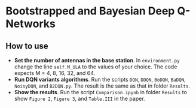 # Bootstrapped and Bayesian Deep Q-Networks

## How to use
* **Set the number of antennas in the base station**. In `environment.py` change the line `self.M_ULA` to the values of your choice. The code expects M = 4, 8, 16, 32, and 64.
* **Run DQN variants algorithms**. Run the scripts `DQN`, `DDQN`, `BoDQN`, `BaDQN`, `NoisyDQN`, and `B2DQN.py`. The result is the same as that in folder `Results`.  
* **Show the results**. Run the script `Comparison.ipynb` in folder `Results` to show `Figure 2`, `Figure 3`, and `Table.III` in the paper.

